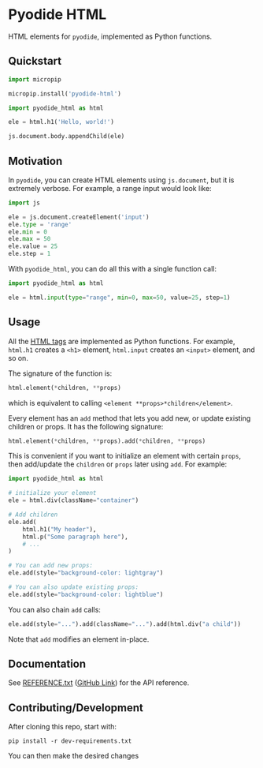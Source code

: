 # Pyodide HTML

HTML elements for `pyodide`, implemented as Python functions.

## Quickstart

```python
import micropip

micropip.install('pyodide-html')

import pyodide_html as html

ele = html.h1('Hello, world!')

js.document.body.appendChild(ele)
```

## Motivation

In `pyodide`, you can create HTML elements using `js.document`, but it is extremely verbose. For example, a range input would look like:
```python
import js

ele = js.document.createElement('input')
ele.type = 'range'
ele.min = 0
ele.max = 50
ele.value = 25
ele.step = 1
```

With `pyodide_html`, you can do all this with a single function call:
```python
import pyodide_html as html

ele = html.input(type="range", min=0, max=50, value=25, step=1)
```

## Usage

All the [HTML tags](https://developer.mozilla.org/en-US/docs/Web/HTML/Element) are implemented as Python functions. For example, `html.h1` creates a `<h1>` element, `html.input` creates an `<input>` element, and so on.

The signature of the function is:
```python
html.element(*children, **props)
```

which is equivalent to calling `<element **props>*children</element>`.

Every element has an `add` method that lets you add new, or update existing children or props. It has the following signature:
```python
html.element(*children, **props).add(*children, **props)
```

This is convenient if you want to initialize an element with certain `props`, then add/update the `children` or `props` later using `add`. For example:

```python
import pyodide_html as html

# initialize your element
ele = html.div(className="container")

# Add children
ele.add(
    html.h1("My header"),
    html.p("Some paragraph here"),
    # ...
)

# You can add new props:
ele.add(style="background-color: lightgray")

# You can also update existing props:
ele.add(style="background-color: lightblue")
```

You can also chain `add` calls:
```python
ele.add(style="...").add(className="...").add(html.div("a child"))
```

Note that `add` modifies an element in-place.

## Documentation

See [REFERENCE.txt](./REFERENCE.txt) ([GitHub Link](https://github.com/xhlulu/pyodide-html/blob/main/REFERENCE.txt)) for the API reference.

## Contributing/Development

After cloning this repo, start with:
```
pip install -r dev-requirements.txt
```

You can then make the desired changes